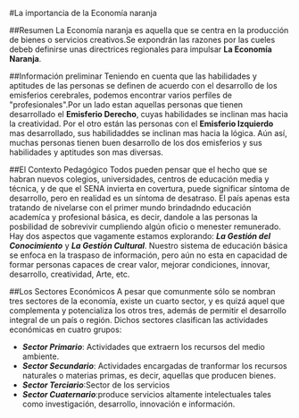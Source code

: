 #La importancia de la Economía naranja

##Resumen
La Economía naranja es aquella que se centra en la producción de bienes o servicios creativos.Se expondrán las razones por las cueles debeb definirse unas directrices regionales para impulsar **La Economía Naranja**.

##Información preliminar
Teniendo en cuenta que las habilidades y aptitudes de las personas se definen de acuerdo con el desarrollo de los emisferios cerebrales, podemos encontrar varios perfiles de "profesionales".Por un lado estan aquellas personas que tienen desarrollado el **Emisferio Derecho**, cuyas habilidades se inclinan mas hacia la creatividad. Por el otro están las personas con el **Emisferio Izquierdo** mas desarrollado, sus habilidaddes se inclinan mas hacia la lógica. Aún así, muchas personas tienen buen desarrollo de los dos emisferios y sus habilidades y aptitudes son mas diversas.

##El Contexto Pedagógico
Todos pueden pensar que el hecho que se habran nuevos colegios, universidades, centros de educación media y técnica, y de que el SENA invierta en covertura, puede significar síntoma de desarrollo, pero en realidad es un síntoma de desatraso. El país apenas esta tratando de nivelarse con el primer mundo brindadndo educación academíca y profesional básica, es decir, dandole a las personas la posbilidad de sobrevivir cumpliendo algún oficio o menester remunerado. 
Hay dos aspectos que vagamente estamos explorando: ***La Gestión del Conocimiento*** y ***La Gestión Cultural***. Nuestro sistema de educación básica se enfoca en la traspaso de información, pero aún no esta en capacidad de formar personas capaces de crear valor, mejorar condiciones, innovar, desarrollo, creatividad, Arte, etc.

##Los Sectores Económicos
A pesar que comunmente sólo se nombran tres sectores de la economía, existe un cuarto sector, y es quizá aquel que complementa y potencializa los otros tres, además de permitir el desarrollo integral de un país o región. Dichos sectores clasifican las actividades económicas en cuatro grupos:
- ***Sector Primario***: Actividades que extraern los recursos del medio ambiente.
- ***Sector Secundario***: Actividades encargadas de tranformar los recursos naturales o materias primas, es decir, aquellas que producen bienes.
- ***Sector Terciario***:Sector de los servicios
- ***Sector Cuaternario***:produce servicios altamente intelectuales tales como investigación, desarrollo, innovación e información.
